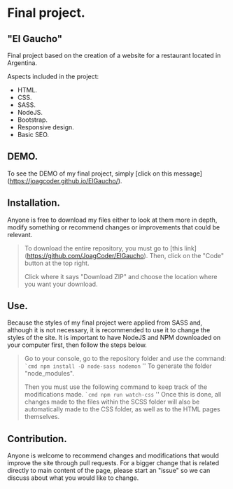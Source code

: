 # Final project.
## "El Gaucho"

Final project based on the creation of a website for a restaurant located in Argentina.

Aspects included in the project:
- HTML.
- CSS.
- SASS.
- NodeJS.
- Bootstrap.
- Responsive design.
- Basic SEO.

## DEMO.

To see the DEMO of my final project, simply [click on this message] (https://joagcoder.github.io/ElGaucho/).

## Installation.

Anyone is free to download my files either to look at them more in depth, modify something or recommend changes or improvements that could be relevant.
> To download the entire repository, you must go to [this link] (https://github.com/JoagCoder/ElGaucho). Then, click on the "Code" button at the top right.
>
> Click where it says "Download ZIP" and choose the location where you want your download.

## Use.

Because the styles of my final project were applied from SASS and, although it is not necessary, it is recommended to use it to change the styles of the site. It is important to have NodeJS and NPM downloaded on your computer first, then follow the steps below.
> Go to your console, go to the repository folder and use the command:
`` `cmd
npm install -D node-sass nodemon
`` ''
> To generate the folder "node_modules".
>
> Then you must use the following command to keep track of the modifications made.
`` `cmd
npm run watch-css
`` ''
Once this is done, all changes made to the files within the SCSS folder will also be automatically made to the CSS folder, as well as to the HTML pages themselves.

## Contribution.

Anyone is welcome to recommend changes and modifications that would improve the site through pull requests. For a bigger change that is related directly to main content of the page, please start an "issue" so we can discuss about what you would like to change.
